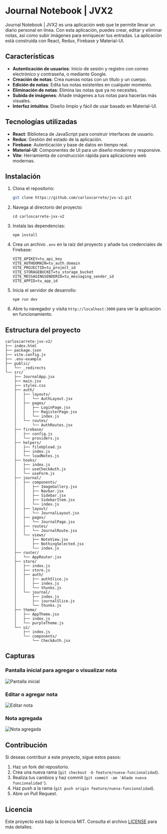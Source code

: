 
# Journal Notebook | JVX2

Journal Notebook | JVX2 es una aplicación web que te permite llevar un diario personal en línea. Con esta aplicación, puedes crear, editar y eliminar notas, así como subir imágenes para enriquecer tus entradas. La aplicación está construida con React, Redux, Firebase y Material-UI.

## Características

- **Autenticación de usuarios**: Inicio de sesión y registro con correo electrónico y contraseña, o mediante Google.
- **Creación de notas**: Crea nuevas notas con un título y un cuerpo.
- **Edición de notas**: Edita tus notas existentes en cualquier momento.
- **Eliminación de notas**: Elimina las notas que ya no necesites.
- **Subida de imágenes**: Añade imágenes a tus notas para hacerlas más visuales.
- **Interfaz intuitiva**: Diseño limpio y fácil de usar basado en Material-UI.

## Tecnologías utilizadas

- **React**: Biblioteca de JavaScript para construir interfaces de usuario.
- **Redux**: Gestión del estado de la aplicación.
- **Firebase**: Autenticación y base de datos en tiempo real.
- **Material-UI**: Componentes de UI para un diseño moderno y responsive.
- **Vite**: Herramienta de construcción rápida para aplicaciones web modernas.

## Instalación

1. Clona el repositorio:

   ```bash
   git clone https://github.com/carloscarrete/jvx-v2.git
2.  Navega al directorio del proyecto:

	    cd carloscarrete-jvx-v2
    
3.  Instala las dependencias:

	    npm install
    
4.  Crea un archivo  `.env`  en la raíz del proyecto y añade tus credenciales de Firebase:
    
	    VITE_APIKEY=tu_api_key
	    VITE_AUTHDOMAIN=tu_auth_domain
	    VITE_PROJECTID=tu_project_id
	    VITE_STORAGEBUCKET=tu_storage_bucket
	    VITE_MESSAGINGSENDERID=tu_messaging_sender_id
	    VITE_APPID=tu_app_id
    
5.  Inicia el servidor de desarrollo:

	    npm run dev
    
7.  Abre tu navegador y visita  `http://localhost:3000`  para ver la aplicación en funcionamiento.
    

## Estructura del proyecto

    carloscarrete-jvx-v2/
	├── index.html
	├── package.json
	├── vite.config.js
	├── .env-example
	├── public/
	│   └── _redirects
	└── src/
	    ├── JournalApp.jsx
	    ├── main.jsx
	    ├── styles.css
	    ├── auth/
	    │   ├── layouts/
	    │   │   └── AuthLayout.jsx
	    │   ├── pages/
	    │   │   ├── LoginPage.jsx
	    │   │   ├── RegisterPage.jsx
	    │   │   └── index.js
	    │   └── routes/
	    │       └── AuthRoutes.jsx
	    ├── firebase/
	    │   ├── config.js
	    │   └── providers.js
	    ├── helpers/
	    │   ├── fileUpload.js
	    │   ├── index.js
	    │   └── loadNotes.js
	    ├── hooks/
	    │   ├── index.js
	    │   ├── useCheckAuth.js
	    │   └── useForm.js
	    ├── journal/
	    │   ├── components/
	    │   │   ├── ImageGallery.jsx
	    │   │   ├── Navbar.jsx
	    │   │   ├── Sidebar.jsx
	    │   │   ├── SidebarItem.jsx
	    │   │   └── index.js
	    │   ├── layout/
	    │   │   └── JournalLayout.jsx
	    │   ├── pages/
	    │   │   └── JournalPage.jsx
	    │   ├── routes/
	    │   │   └── JournalRoute.jsx
	    │   └── views/
	    │       ├── NoteView.jsx
	    │       ├── NothingSelected.jsx
	    │       └── index.js
	    ├── router/
	    │   └── AppRouter.jsx
	    ├── store/
	    │   ├── index.js
	    │   ├── store.js
	    │   ├── auth/
	    │   │   ├── authSlice.js
	    │   │   ├── index.js
	    │   │   └── thunks.js
	    │   └── journal/
	    │       ├── index.js
	    │       ├── journalSlice.js
	    │       └── thunks.js
	    ├── theme/
	    │   ├── AppTheme.jsx
	    │   ├── index.js
	    │   └── purpleTheme.js
	    └── ui/
	        ├── index.js
	        └── components/
	            └── CheckAuth.jsx

## Capturas
### Pantalla inicial para agregar o visualizar nota
![Pantalla inicial](https://raw.githubusercontent.com/carloscarrete/jvx-v2/refs/heads/main/captures/nota1.png)


### Editar o agregar nota
![Editar nota](https://github.com/carloscarrete/jvx-v2/blob/main/captures/nota2.png?raw=true)

### Nota agregada
![Nota agregada](https://github.com/carloscarrete/jvx-v2/blob/main/captures/nota3.png?raw=true)

## Contribución
Si deseas contribuir a este proyecto, sigue estos pasos:
1.  Haz un fork del repositorio.
2.  Crea una nueva rama (`git checkout -b feature/nueva-funcionalidad`).
3.  Realiza tus cambios y haz commit (`git commit -am 'Añade nueva funcionalidad'`).    
4.  Haz push a la rama (`git push origin feature/nueva-funcionalidad`).   
5.  Abre un Pull Request.
## Licencia
Este proyecto está bajo la licencia MIT. Consulta el archivo  [LICENSE](https://license/)  para más detalles.